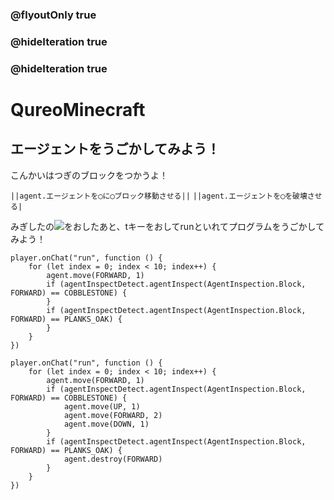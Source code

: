 ### @flyoutOnly true
### @hideIteration true
### @hideIteration true
# QureoMinecraft

## エージェントをうごかしてみよう！

こんかいはつぎのブロックをつかうよ！

``||agent.エージェントを◯に◯ブロック移動させる||``
``||agent.エージェントを◯を破壊させる|``


みぎしたの![](https://raw.githubusercontent.com/camp-minecraft/TechkidsCampTutorial/master/images/playbutton.png)をおしたあと、tキーをおしてrunといれてプログラムをうごかしてみよう！

```template
player.onChat("run", function () {
    for (let index = 0; index < 10; index++) {
        agent.move(FORWARD, 1)
        if (agentInspectDetect.agentInspect(AgentInspection.Block, FORWARD) == COBBLESTONE) {
        }
        if (agentInspectDetect.agentInspect(AgentInspection.Block, FORWARD) == PLANKS_OAK) {
        }
    }
})
```
```ghost
player.onChat("run", function () {
    for (let index = 0; index < 10; index++) {
        agent.move(FORWARD, 1)
        if (agentInspectDetect.agentInspect(AgentInspection.Block, FORWARD) == COBBLESTONE) {
            agent.move(UP, 1)
            agent.move(FORWARD, 2)
            agent.move(DOWN, 1)
        }
        if (agentInspectDetect.agentInspect(AgentInspection.Block, FORWARD) == PLANKS_OAK) {
            agent.destroy(FORWARD)
        }
    }
})

```